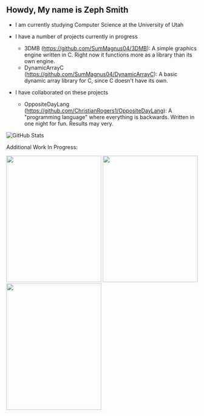 ## Howdy, My name is Zeph Smith

- I am currently studying Computer Science at the University of Utah

- I have a number of projects currently in progress
  - 3DMB (https://github.com/SumMagnus04/3DMB): A simple graphics engine written in C. Right now it functions more as a library than its own engine.
  - DynamicArrayC (https://github.com/SumMagnus04/DynamicArrayC): A basic dynamic array library for C, since C doesn't have its own.

- I have collaborated on these projects
  - OppositeDayLang (https://github.com/ChristianRogers1/OppositeDayLang): A "programming language" where everything is backwards. Written in one night for fun. Results may very.

![GitHub Stats](https://github-readme-stats.vercel.app/api/top-langs/?username=SumMagnus04&theme=cobalt&show_icons=true&hide_border=true&layout=compact)


Additional Work In Progress:

<img src="https://github.com/user-attachments/assets/7c9ab3b5-af40-4edb-bbdc-5b67f2da5048" width="250" height="333"/>
<img src="https://github.com/user-attachments/assets/31f34871-62e6-49ed-949e-ee30180b6a7c" width="250" height="333" />
<img src="https://github.com/user-attachments/assets/637a1537-d162-4a00-82bc-dcfa73260911" width="250" height="333" />

<!--
**SumMagnus04/SumMagnus04** is a ✨ _special_ ✨ repository because its `README.md` (this file) appears on your GitHub profile.

Here are some ideas to get you started:

- 🔭 I’m currently working on ...
- 🌱 I’m currently learning ...
- 👯 I’m looking to collaborate on ...
- 🤔 I’m looking for help with ...
- 💬 Ask me about ...
- 📫 How to reach me: ...
- 😄 Pronouns: ...
- ⚡ Fun fact: ...
-->

